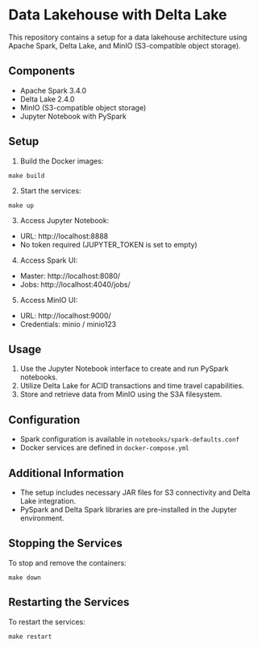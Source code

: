 # Data Lakehouse with Delta Lake

This repository contains a setup for a data lakehouse architecture using Apache Spark, Delta Lake, and MinIO (S3-compatible object storage).

## Components

- Apache Spark 3.4.0
- Delta Lake 2.4.0
- MinIO (S3-compatible object storage)
- Jupyter Notebook with PySpark

## Setup

1. Build the Docker images:
```
make build
```

2. Start the services:
```
make up
```

3. Access Jupyter Notebook:
- URL: http://localhost:8888
- No token required (JUPYTER_TOKEN is set to empty)

4. Access Spark UI:
- Master: http://localhost:8080/
- Jobs: http://localhost:4040/jobs/

5. Access MinIO UI:
- URL: http://localhost:9000/
- Credentials: minio / minio123

## Usage

1. Use the Jupyter Notebook interface to create and run PySpark notebooks.
2. Utilize Delta Lake for ACID transactions and time travel capabilities.
3. Store and retrieve data from MinIO using the S3A filesystem.

## Configuration

- Spark configuration is available in `notebooks/spark-defaults.conf`
- Docker services are defined in `docker-compose.yml`

## Additional Information

- The setup includes necessary JAR files for S3 connectivity and Delta Lake integration.
- PySpark and Delta Spark libraries are pre-installed in the Jupyter environment.

## Stopping the Services

To stop and remove the containers:
```
make down
```

## Restarting the Services

To restart the services:
```
make restart
```